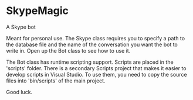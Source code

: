 SkypeMagic
==========

A Skype bot

Meant for personal use.
The Skype class requires you to specify a path to the database file and the name of the conversation you want the bot to write in.
Open up the Bot class to see how to use it.

The Bot class has runtime scripting support. Scripts are placed in the 'scripts' folder.
There is a secondary Scripts project that makes it easier to develop scripts in Visual Studio. To use them,
you need to copy the source files into 'bin/scripts' of the main project.

Good luck.
